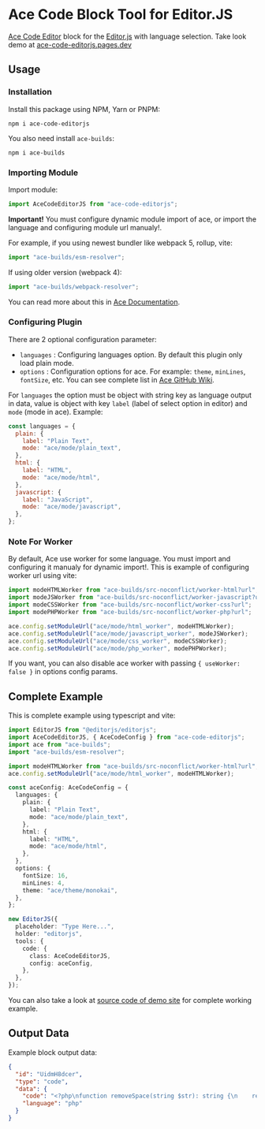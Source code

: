 # Ace Code Block Tool for Editor.JS

[Ace Code Editor](https://ace.c9.io/) block for the [Editor.js](https://editorjs.io/) with language selection. Take look demo at [ace-code-editorjs.pages.dev](https://ace-code-editorjs.pages.dev/)

## Usage

### Installation

Install this package using NPM, Yarn or PNPM:

```shell
npm i ace-code-editorjs
```

You also need install `ace-builds`:

```shell
npm i ace-builds
```

### Importing Module

Import module:

```javascript
import AceCodeEditorJS from "ace-code-editorjs";
```

**Important!** You must configure dynamic module import of ace, or import the language and configuring module url manualy!.

For example, if you using newest bundler like webpack 5, rollup, vite:

```javascript
import "ace-builds/esm-resolver";
```

If using older version (webpack 4):

```javascript
import "ace-builds/webpack-resolver";
```

You can read more about this in [Ace Documentation](https://ace.c9.io/#nav=howto).

### Configuring Plugin

There are 2 optional configuration parameter:

- `languages` : Configuring languages option. By default this plugin only load plain mode.
- `options` : Configuration options for ace. For example: `theme`, `minLines`, `fontSize`, etc. You can see complete list in [Ace GitHub Wiki](https://github.com/ajaxorg/ace/wiki/Configuring-Ace).

For `languages` the option must be object with string key as language output in data, value is object with key `label` (label of select option in editor) and `mode` (mode in ace). Example:

```javascript
const languages = {
  plain: {
    label: "Plain Text",
    mode: "ace/mode/plain_text",
  },
  html: {
    label: "HTML",
    mode: "ace/mode/html",
  },
  javascript: {
    label: "JavaScript",
    mode: "ace/mode/javascript",
  },
};
```

### Note For Worker

By default, Ace use worker for some language. You must import and configuring it manualy for dynamic import!. This is example of configuring worker url using vite:

```javascript
import modeHTMLWorker from "ace-builds/src-noconflict/worker-html?url";
import modeJSWorker from "ace-builds/src-noconflict/worker-javascript?url";
import modeCSSWorker from "ace-builds/src-noconflict/worker-css?url";
import modePHPWorker from "ace-builds/src-noconflict/worker-php?url";

ace.config.setModuleUrl("ace/mode/html_worker", modeHTMLWorker);
ace.config.setModuleUrl("ace/mode/javascript_worker", modeJSWorker);
ace.config.setModuleUrl("ace/mode/css_worker", modeCSSWorker);
ace.config.setModuleUrl("ace/mode/php_worker", modePHPWorker);
```

If you want, you can also disable ace worker with passing `{ useWorker: false }` in options config params.

## Complete Example

This is complete example using typescript and vite:

```typescript
import EditorJS from "@editorjs/editorjs";
import AceCodeEditorJS, { AceCodeConfig } from "ace-code-editorjs";
import ace from "ace-builds";
import "ace-builds/esm-resolver";

import modeHTMLWorker from "ace-builds/src-noconflict/worker-html?url";
ace.config.setModuleUrl("ace/mode/html_worker", modeHTMLWorker);

const aceConfig: AceCodeConfig = {
  languages: {
    plain: {
      label: "Plain Text",
      mode: "ace/mode/plain_text",
    },
    html: {
      label: "HTML",
      mode: "ace/mode/html",
    },
  },
  options: {
    fontSize: 16,
    minLines: 4,
    theme: "ace/theme/monokai",
  },
};

new EditorJS({
  placeholder: "Type Here...",
  holder: "editorjs",
  tools: {
    code: {
      class: AceCodeEditorJS,
      config: aceConfig,
    },
  },
});
```

You can also take a look at [source code of demo site](https://github.com/hsnfirdaus/ace-code-editorjs/blob/main/sites/ace-code-editorjs-site/src/main.ts) for complete working example.

## Output Data

Example block output data:

```json
{
  "id": "UidmH8dcer",
  "type": "code",
  "data": {
    "code": "<?php\nfunction removeSpace(string $str): string {\n    return str_replace(' ', '', $str);\n}\n?>",
    "language": "php"
  }
}
```
